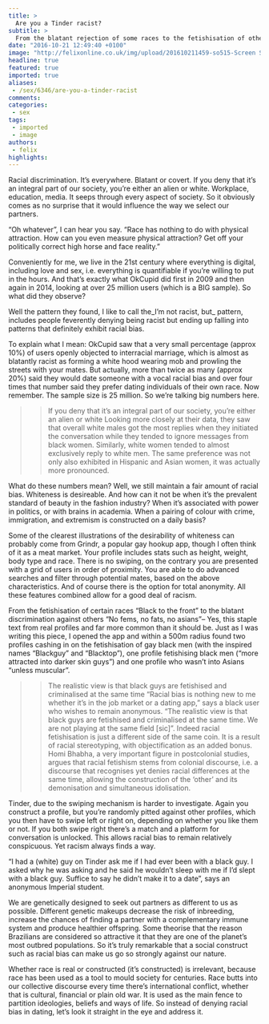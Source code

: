 ```yaml
---
title: >
  Are you a Tinder racist?
subtitle: >
  From the blatant rejection of some races to the fetishisation of others, OkCupid shows us that you probably are.
date: "2016-10-21 12:49:40 +0100"
image: "http://felixonline.co.uk/img/upload/201610211459-so515-Screen Shot 2016-10-21 at 14.56.40.png"
headline: true
featured: true
imported: true
aliases:
 - /sex/6346/are-you-a-tinder-racist
comments:
categories:
 - sex
tags:
 - imported
 - image
authors:
 - felix
highlights:
---
```


Racial discrimination. It’s everywhere. Blatant or covert. If you deny that it’s an integral part of our society, you’re either an alien or white. Workplace, education, media. It seeps through every aspect of society. So it obviously comes as no surprise that it would influence the way we select our partners.

“Oh whatever”, I can hear you say. “Race has nothing to do with physical attraction. How can you even measure physical attraction? Get off your politically correct high horse and face reality.”

Conveniently for me, we live in the 21st century where everything is digital, including love and sex, i.e. everything is quantifiable if you’re willing to put in the hours. And that’s exactly what OkCupid did first in 2009 and then again in 2014, looking at over 25 million users (which is a BIG sample). So what did they observe?

Well the pattern they found, I like to call the_I’m not racist, but_ pattern, includes people feverently denying being racist but ending up falling into patterns that definitely exhibit racial bias.

To explain what I mean: OkCupid saw that a very small percentage (approx 10%) of users openly objected to interracial marriage, which is almost as blatantly racist as forming a white hood wearing mob and prowling the streets with your mates. But actually, more than twice as many (approx 20%) said they would date someone with a vocal racial bias and over four times that number said they prefer dating individuals of their own race. Now remember. The sample size is 25 million. So we’re talking big numbers here.
> > If you deny that it’s an integral part of our society, you’re either an alien or white
Looking more closely at their data, they saw that overall white males got the most replies when they initiated the conversation while they tended to ignore messages from black women. Similarly, white women tended to almost exclusively reply to white men. The same preference was not only also exhibited in Hispanic and Asian women, it was actually more pronounced.

What do these numbers mean? Well, we still maintain a fair amount of racial bias. Whiteness is desireable. And how can it not be when it’s the prevalent standard of beauty in the fashion industry? When it’s associated with power in politics, or with brains in academia. When a pairing of colour with crime, immigration, and extremism is constructed on a daily basis?

Some of the clearest illustrations of the desirability of whiteness can probably come from Grindr, a popular gay hookup app, though I often think of it as a meat market. Your profile includes stats such as height, weight, body type and race. There is no swiping, on the contrary you are presented with a grid of users in order of proximity. You are able to do advanced searches and filter through potential mates, based on the above characteristics. And of course there is the option for total anonymity. All these features combined allow for a good deal of racism.

From the fetishisation of certain races “Black to the front” to the blatant discrimination against others “No fems, no fats, no asians”– Yes, this staple text from real profiles and far more common than it should be. Just as I was writing this piece, I opened the app and within a 500m radius found two profiles cashing in on the fetishisation of gay black men (with the inspired names “Blackguy” and “Blacktop”), one profile fetishising black men (“more attracted into darker skin guys”) and one profile who wasn’t into Asians “unless muscular”.
> > The realistic view is that black guys are fetishised and criminalised at the same time
“Racial bias is nothing new to me whether it’s in the job market or a dating app,” says a black user who wishes to remain anonymous. “The realistic view is that black guys are fetishised and criminalised at the same time. We are not playing at the same field [sic]”. Indeed racial fetishisation is just a different side of the same coin. It is a result of racial stereotyping, with objectification as an added bonus. Homi Bhabha, a very important figure in postcolonial studies, argues that racial fetishism stems from colonial discourse, i.e. a discourse that recognises yet denies racial differences at the same time, allowing the construction of the ‘other’ and its demonisation and simultaneous idolisation.

Tinder, due to the swiping mechanism is harder to investigate. Again you construct a profile, but you’re randomly pitted against other profiles, which you then have to swipe left or right on, depending on whether you like them or not. If you both swipe right there’s a match and a platform for conversation is unlocked. This allows racial bias to remain relatively conspicuous. Yet racism always finds a way.

“I had a (white) guy on Tinder ask me if I had ever been with a black guy. I asked why he was asking and he said he wouldn’t sleep with me if I’d slept with a black guy. Suffice to say he didn’t make it to a date”, says an anonymous Imperial student.

We are genetically designed to seek out partners as different to us as possible. Different genetic makeups decrease the risk of inbreeding, increase the chances of finding a partner with a complementary immune system and produce healthier offspring. Some theorise that the reason Brazilians are considered so attractive it that they are one of the planet’s most outbred populations. So it’s truly remarkable that a social construct such as racial bias can make us go so strongly against our nature.

Whether race is real or constructed (it’s constructed) is irrelevant, because race has been used as a tool to mould society for centuries. Race butts into our collective discourse every time there’s international conflict, whether that is cultural, financial or plain old war. It is used as the main fence to partition ideologies, beliefs and ways of life. So instead of denying racial bias in dating, let’s look it straight in the eye and address it.
